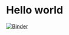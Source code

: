 # Hello world


[![Binder](https://mybinder.org/badge_logo.svg)](https://mybinder.org/v2/gh/froberg/my-binder/main)
